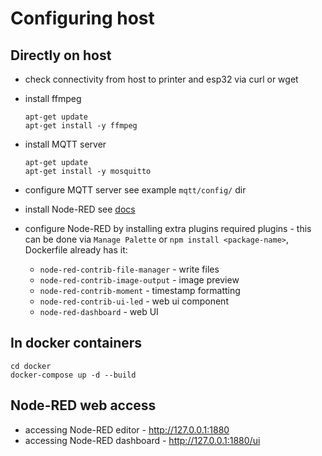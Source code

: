 # Configuring host

## Directly on host

- check connectivity from host to printer and esp32 via curl or wget
- install ffmpeg
  ```shell
  apt-get update
  apt-get install -y ffmpeg
  ```

- install MQTT server
  ```shell
  apt-get update
  apt-get install -y mosquitto
  ```

- configure MQTT server
  see example `mqtt/config/` dir

- install Node-RED
  see [docs](https://nodered.org/docs/getting-started/local)

- configure Node-RED by installing extra plugins
  required plugins - this can be done via `Manage Palette`
  or `npm install <package-name>`, Dockerfile already has it:
  - `node-red-contrib-file-manager` - write files
  - `node-red-contrib-image-output` - image preview
  - `node-red-contrib-moment` - timestamp formatting
  - `node-red-contrib-ui-led` - web ui component
  - `node-red-dashboard` - web UI


## In docker containers

```shell
cd docker
docker-compose up -d --build
```

## Node-RED web access

- accessing Node-RED editor - http://127.0.0.1:1880
- accessing Node-RED dashboard - http://127.0.0.1:1880/ui
